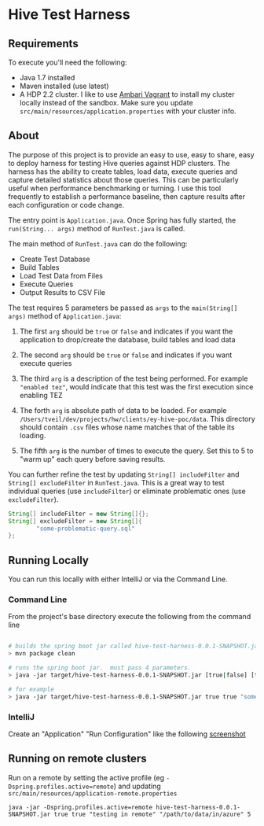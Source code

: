 # Hive Test Harness

## Requirements

To execute you'll need the following:
* Java 1.7 installed
* Maven installed (use latest)
* A HDP 2.2 cluster.  I like to use [Ambari Vagrant](https://cwiki.apache.org/confluence/display/AMBARI/Quick+Start+Guide) to install my cluster locally instead of the sandbox.  Make sure you update `src/main/resources/application.properties` with your cluster info.

## About

The purpose of this project is to provide an easy to use, easy to share, easy to deploy harness for testing Hive queries against HDP clusters.  The harness has the ability to create tables, load data, execute queries and capture detailed statistics about those queries.  This can be particularly useful when performance benchmarking or turning.  I use this tool frequently to establish a performance baseline, then capture results after each configuration or code change.

The entry point is `Application.java`.  Once Spring has fully started, the `run(String... args)` method of `RunTest.java` is called.

The main method of `RunTest.java` can do the following:

* Create Test Database
* Build Tables
* Load Test Data from Files
* Execute Queries
* Output Results to CSV File

The test requires 5 parameters be passed as `args` to the `main(String[] args)` method of `Application.java`:

1.  The first `arg` should be `true` or `false` and indicates if you want the application to drop/create the database, build tables and load data

1.  The second `arg` should be `true` or `false` and indicates if you want execute queries

1.  The third `arg` is a description of the test being performed.  For example `"enabled tez"`, would indicate that this test was the first execution since enabling TEZ

1.  The forth `arg` is absolute path of data to be loaded.  For example `/Users/tveil/dev/projects/hw/clients/ey-hive-poc/data`.  This directory should contain `.csv` files whose name matches that of the table its loading.

1.  The fifth `arg` is the number of times to execute the query.  Set this to 5 to "warm up" each query before saving results.

You can further refine the test by updating `String[] includeFilter` and `String[] excludeFilter` in `RunTest.java`.  This is a great way to test individual queries (use `includeFilter`) or eliminate problematic ones (use `excludeFilter`).

```java
String[] includeFilter = new String[]{};
String[] excludeFilter = new String[]{
        "some-problematic-query.sql"
};
```

## Running Locally

You can run this locally with either IntelliJ or via the Command Line.

### Command Line

From the project's base directory execute the following from the command line

```bash

# builds the spring boot jar called hive-test-harness-0.0.1-SNAPSHOT.jar
> mvn package clean

# runs the spring boot jar.  must pass 4 parameters.
> java -jar target/hive-test-harness-0.0.1-SNAPSHOT.jar [true|false] [true|false] "[test description]" "[data location]" [iterations]

# for example
> java -jar target/hive-test-harness-0.0.1-SNAPSHOT.jar true true "some test" "/some/path/to/data/locally" 5

```

### IntelliJ

Create an "Application" "Run Configuration" like the following [screenshot](https://github.com/timveil/hive-test-harness/blob/master/docs/Run_Debug_Configurations.png)


## Running on remote clusters

Run on a remote by setting the active profile (eg `-Dspring.profiles.active=remote`) and updating `src/main/resources/application-remote.properties`

```
java -jar -Dspring.profiles.active=remote hive-test-harness-0.0.1-SNAPSHOT.jar true true "testing in remote" "/path/to/data/in/azure" 5
```

